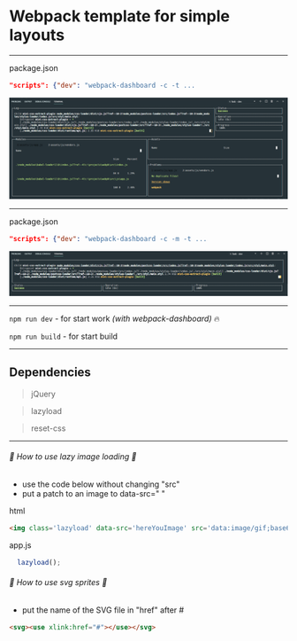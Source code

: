 #  Webpack template for simple layouts
----------
package.json 
```json
"scripts": {"dev": "webpack-dashboard -c -t ...
```
![screenshot webpack-dashboard -c -m -t](screenshot.png)

----------
package.json 
```json
"scripts": {"dev": "webpack-dashboard -c -m -t ...
```
![screenshot webpack-dashboard -c -t](screenshot2.png)

----------
```npm run dev``` - for start work <i>(with webpack-dashboard)</i> :fire:

```npm run build``` - for start build

----------

## Dependencies

>  jQuery

>  lazyload

>  reset-css

----------

###### 💬 How to use lazy image loading 💬
- use the code below without changing "src"
- put a patch to an image to data-src=" "

html
```html
<img class='lazyload' data-src='hereYouImage' src='data:image/gif;base64,R0lGODdhAQABAPAAAMPDwwAAACwAAAAAAQABAAACAkQBADs=' alt=''>
```
app.js
```javascript
  lazyload();
```


###### 💬 How to use svg sprites 💬
- put the name of the SVG file in "href" after #

```html
<svg><use xlink:href="#"></use></svg>
```
